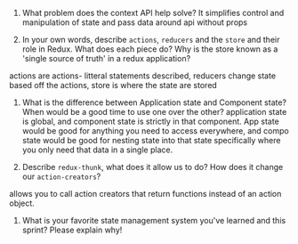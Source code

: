 1. What problem does the context API help solve?
It simplifies control and manipulation of state and pass data around api without props

1. In your own words, describe `actions`, `reducers` and the `store` and their role in Redux. What does each piece do? Why is the store known as a 'single source of truth' in a redux application?

actions are actions- litteral statements described, reducers change state based off the actions, store is where the state are stored
1. What is the difference between Application state and Component state? When would be a good time to use one over the other?
application state is global, and component state is strictly in that component. App state would be good for anything you need to access everywhere, and compo state would be good for nesting state into that state specifically where you only need that data in a single place.

1. Describe `redux-thunk`, what does it allow us to do? How does it change our `action-creators`?

allows you to call action creators that return functions instead of an action object.

1. What is your favorite state management system you've learned and this sprint? Please explain why!
